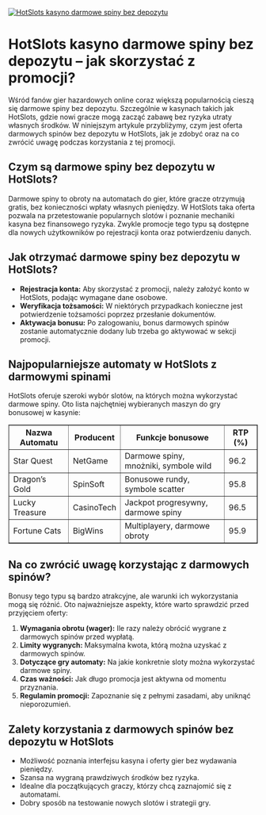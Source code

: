 [![HotSlots kasyno darmowe spiny bez depozytu](https://123-caf.pages.dev/gitsignup.png)](https://vrmoo.ru/Bt82HjjY)

<h1>HotSlots kasyno darmowe spiny bez depozytu – jak skorzystać z promocji?</h1> <p>Wśród fanów gier hazardowych online coraz większą popularnością cieszą się darmowe spiny bez depozytu. Szczególnie w kasynach takich jak HotSlots, gdzie nowi gracze mogą zacząć zabawę bez ryzyka utraty własnych środków. W niniejszym artykule przybliżymy, czym jest oferta darmowych spinów bez depozytu w HotSlots, jak je zdobyć oraz na co zwrócić uwagę podczas korzystania z tej promocji.</p>  <h2>Czym są darmowe spiny bez depozytu w HotSlots?</h2> <p>Darmowe spiny to obroty na automatach do gier, które gracze otrzymują gratis, bez konieczności wpłaty własnych pieniędzy. W HotSlots taka oferta pozwala na przetestowanie popularnych slotów i poznanie mechaniki kasyna bez finansowego ryzyka. Zwykle promocje tego typu są dostępne dla nowych użytkowników po rejestracji konta oraz potwierdzeniu danych.</p>  <h2>Jak otrzymać darmowe spiny bez depozytu w HotSlots?</h2> <ul>   <li><strong>Rejestracja konta:</strong> Aby skorzystać z promocji, należy założyć konto w HotSlots, podając wymagane dane osobowe.</li>   <li><strong>Weryfikacja tożsamości:</strong> W niektórych przypadkach konieczne jest potwierdzenie tożsamości poprzez przesłanie dokumentów.</li>   <li><strong>Aktywacja bonusu:</strong> Po zalogowaniu, bonus darmowych spinów zostanie automatycznie dodany lub trzeba go aktywować w sekcji promocji.</li> </ul>  <h2>Najpopularniejsze automaty w HotSlots z darmowymi spinami</h2> <p>HotSlots oferuje szeroki wybór slotów, na których można wykorzystać darmowe spiny. Oto lista najchętniej wybieranych maszyn do gry bonusowej w kasynie:</p> <table border="1" cellpadding="5" cellspacing="0">   <thead>     <tr>       <th>Nazwa Automatu</th>       <th>Producent</th>       <th>Funkcje bonusowe</th>       <th>RTP (%)</th>     </tr>   </thead>   <tbody>     <tr>       <td>Star Quest</td>       <td>NetGame</td>       <td>Darmowe spiny, mnożniki, symbole wild</td>       <td>96.2</td>     </tr>     <tr>       <td>Dragon’s Gold</td>       <td>SpinSoft</td>       <td>Bonusowe rundy, symbole scatter</td>       <td>95.8</td>     </tr>     <tr>       <td>Lucky Treasure</td>       <td>CasinoTech</td>       <td>Jackpot progresywny, darmowe spiny</td>       <td>96.5</td>     </tr>     <tr>       <td>Fortune Cats</td>       <td>BigWins</td>       <td>Multiplayery, darmowe obroty</td>       <td>95.9</td>     </tr>   </tbody> </table>  <h2>Na co zwrócić uwagę korzystając z darmowych spinów?</h2> <p>Bonusy tego typu są bardzo atrakcyjne, ale warunki ich wykorzystania mogą się różnić. Oto najważniejsze aspekty, które warto sprawdzić przed przyjęciem oferty:</p> <ol>   <li><strong>Wymagania obrotu (wager):</strong> Ile razy należy obrócić wygrane z darmowych spinów przed wypłatą.</li>   <li><strong>Limity wygranych:</strong> Maksymalna kwota, którą można uzyskać z darmowych spinów.</li>   <li><strong>Dotyczące gry automaty:</strong> Na jakie konkretnie sloty można wykorzystać darmowe spiny.</li>   <li><strong>Czas ważności:</strong> Jak długo promocja jest aktywna od momentu przyznania.</li>   <li><strong>Regulamin promocji:</strong> Zapoznanie się z pełnymi zasadami, aby uniknąć nieporozumień.</li> </ol>  <h2>Zalety korzystania z darmowych spinów bez depozytu w HotSlots</h2> <ul>   <li>Możliwość poznania interfejsu kasyna i oferty gier bez wydawania pieniędzy.</li>   <li>Szansa na wygraną prawdziwych środków bez ryzyka.</li>   <li>Idealne dla początkujących graczy, którzy chcą zaznajomić się z automatami.</li>   <li>Dobry sposób na testowanie nowych slotów i strategii gry.</li> </ul>